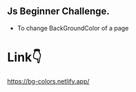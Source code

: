 ## Js Beginner Challenge.

- To change BackGroundColor of a page

# Link👇

https://bg-colors.netlify.app/